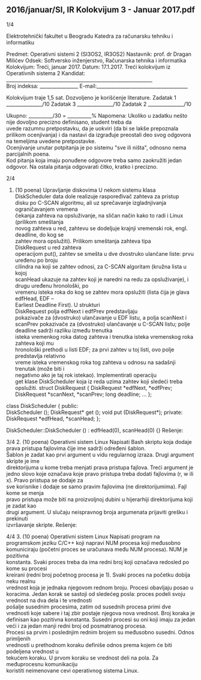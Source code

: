 2016/januar/SI, IR Kolokvijum 3 - Januar 2017.pdf
--------------------------------------------------------------------------------


1/4 
 
Elektrotehnički fakultet u Beogradu 
Katedra za računarsku tehniku i informatiku 
 
Predmet: Operativni sistemi 2 (SI3OS2, IR3OS2) 
Nastavnik:   prof. dr Dragan Milićev 
Odsek: Softversko inženjerstvo, Računarska tehnika i informatika 
Kolokvijum: Treći, januar 2017. 
Datum:        17.1.2017. 
Treći kolokvijum iz Operativnih sistema 2 
Kandidat:     _____________________________________________________________     
Broj indeksa: ________________  E-mail:______________________________________ 
 
Kolokvijum traje 1,5 sat. Dozvoljeno je korišćenje literature. 
Zadatak 1 _______________/10   Zadatak 3 _______________/10 
Zadatak 2        _______________/10                                
 
Ukupno: __________/30 = __________% 
Napomena:     Ukoliko  u  zadatku  nešto  nije  dovoljno  precizno  definisano,  student  treba  da  
uvede razumnu pretpostavku, da je uokviri (da bi se lakše prepoznala prilikom ocenjivanja) i 
da  nastavi  da  izgrađuje  preostali  deo  svog  odgovora  na  temeljima  uvedene  pretpostavke.  
Ocenjivanje  unutar  potpitanja  je  po  sistemu  "sve  ili  ništa",  odnosno  nema  parcijalnih  poena.  
Kod  pitanja  koja  imaju  ponuđene odgovore treba samo zaokružiti jedan odgovor. Na ostala 
pitanja odgovarati čitko, kratko i precizno. 
 

2/4 
1. (10 poena) Upravljanje diskovima 
U  nekom  sistemu  klasa  
DiskScheduler  data  dole  realizuje  raspoređivač  zahteva  za  pristup  
disku  po  C-SCAN  algoritmu,  ali  uz  sprečavanje  izgladnjivanja  ograničavanjem  vremena  
čekanja  zahteva  na  opsluživanje,  na  sličan  način  kako  to  radi  i  Linux  (prilikom  smeštanja  
novog  zahteva  u  red,  zahtevu  se  dodeljuje  krajnji  vremenski  rok,  engl.  deadline,  do  kog  se  
zahtev   mora   opslužiti).   Prilikom   smeštanja   zahteva   tipa   
DiskRequest   u   red   zahteva   
operacijom 
put(),  zahtev  se  smešta  u  dve  dvostruko  ulančane  liste:  prvu  uređenu  po  broju  
cilindra  na  koji  se  zahtev  odnosi,  za  C-SCAN  algoritam  (kružna  lista  u  kojoj  
scanHead 
ukazuje  na  zahtev  koji  je  naredni  na  redu  za  opsluživanje),  i  drugu  uređenu  hronološki,  po  
vremenu  isteka  roka  do  kog  se  zahtev  mora  opslužiti  (lista  čija  je  glava  
edfHead,  EDF  –  
Earliest  Deadline  First).  U  strukturi  
DiskRequest  polja  edfNext  i  edfPrev  predstavljaju  
pokazivače za (dvostruko) ulančavanje u EDF listu, a polja 
scanNext i scanPrev pokazivače 
za  (dvostruko)  ulančavanje  u  C-SCAN  listu;  polje  
deadline  sadrži  razliku  između  trenutka  
isteka  vremenkog  roka  datog  zahteva  i  trenutka  isteka  vremenskog  roka  zahteva  koji  mu  
hronološki  prethodi  u  listi  EDF;  za  prvi  zahtev  u  toj  listi,  ovo  polje  predstavlja  relativno  
vreme  isteka  vremenskog  roka  tog  zahteva  u  odnosu  na  sadašnji  trenutak  (može  biti  i  
negativno ako je taj rok istekao). 
Implementirati  operaciju  
get  klase  DiskScheduler  koja  iz  reda  uzima  zahtev  koji  sledeći 
treba opslužiti. 
struct DiskRequest { 
  DiskRequest *edfNext, *edfPrev; 
  DiskRequest *scanNext, *scanPrev; 
  long deadline; 
  ... 
}; 
 
class DiskScheduler { 
public:  
  DiskScheduler (); 
  DiskRequest* get (); 
  void put (DiskRequest*); 
private: 
  DiskRequest *edfHead, *scanHead; 
}; 
 
DiskScheduler::DiskScheduler () : edfHead(0), scanHead(0) {} 
Rešenje: 
 
 

3/4 
2. (10 poena) Operativni sistem Linux 
Napisati Bash  skriptu  koja  dodaje  prava  pristupa  fajlovima  čije  ime  sadrži  određeni  šablon.  
Šablon  je  zadat  kao  prvi  argument  u  vidu  regularnog  izraza.  Drugi  argument  skripte  je  ime  
direktorijuma u kome treba menjati prava pristupa fajlova. Treći argument je jedno slovo koje 
označava  koje  pravo  pristupa  treba  dodati  fajlovima  (r, w  ili  x).  Pravo  pristupa  se  dodaje  za  
sve  korisnike  i  dodaje  se  samo  pravim  fajlovima  (ne  direktorijumima).  Fajl  kome  se  menja  
pravo  pristupa  može  biti  na  proizvoljnoj  dubini  u  hijerarhiji  direktorijuma  koji  je  zadat  kao  
drugi   argument.   U   slučaju   neispravnog   broja   argumenata   prijaviti   grešku   i   prekinuti   
izvršavanje skripte. 
Rešenje: 
 

4/4 
3. (10 poena) Operativni sistem Linux 
Napisati program na programskom jeziku C/C++ koji napravi NUM procesa koji međusobno 
komuniciraju   (početni   proces   se   uračunava   među   NUM   procesa).   NUM   je   pozitivna   
konstanta.  Svaki  proces  treba  da  ima  redni  broj  koji  označava  redosled  po  kome  su  procesi  
kreirani  (redni  broj  početnog  procesa  je  1).  Svaki  proces  na  početku  dobija  neku  realnu  
vrednost koja je jednaka njegovom rednom broju. Procesi obavljaju posao u koracima. Jedan 
korak  se  sastoji  od  sledećeg  posla:  proces  podeli  svoju  vrednost  na  dva  dela  i  te  vrednosti  
pošalje susednim procesima, zatim od susednih procesa primi dve vrednosti koje sabere i taj 
zbir postaje njegova nova vrednost. Broj koraka je definisan kao pozitivna konstanta. Susedni 
procesi  su  oni  koji  imaju  za  jedan  veći  i  za  jedan  manji  redni  broj  od  posmatranog  procesa.  
Procesi  sa  prvim  i  poslednjim  rednim  brojem  su  međusobno  susedni.  Odnos  primljenih  
vrednosti  u  prethodnom  koraku  definiše  odnos  prema  kojem  će  biti  podeljena  vrednost  u  
tekućem  koraku.  U  prvom  koraku  se  vrednost  deli  na  pola.  Za  međuprocesnu  komunikaciju  
koristiti neimenovane cevi operativnog sistema Linux. 
    